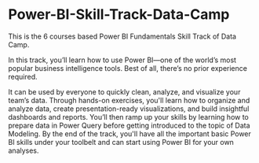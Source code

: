# Power-BI-Skill-Track-Data-Camp
This is the 6 courses based Power BI Fundamentals Skill Track of Data Camp.

In this track, you’ll learn how to use Power BI—one of the world’s most popular business intelligence tools. Best of all, there’s no prior experience required.

It can be used by everyone to quickly clean, analyze, and visualize your team’s data. Through hands-on exercises, you'll learn how to organize and analyze data, create presentation-ready visualizations, and build insightful dashboards and reports. You’ll then ramp up your skills by learning how to prepare data in Power Query before getting introduced to the topic of Data Modeling. 
By the end of the track, you'll have all the important basic Power BI skills under your toolbelt and can start using Power BI for your own analyses.
